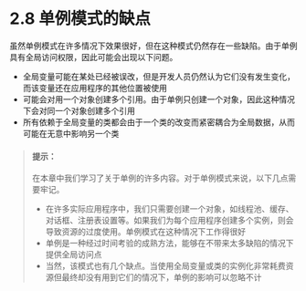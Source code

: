 2.8 单例模式的缺点
===

虽然单例模式在许多情况下效果很好，但在这种模式仍然存在一些缺陷。由于单例具有全局访问权限，因此可能会出现以下问题。
* 全局变量可能在某处已经被误改，但是开发人员仍然认为它们没有发生变化，而该变量还在应用程序的其他位置被使用
* 可能会对用一个对象创建多个引用。由于单例只创建一个对象，因此这种情况下会对同一个对象创建多个引用
* 所有依赖于全局变量的类都会由于一个类的改变而紧密耦合为全局数据，从而可能在无意中影响另一个类

> #### 提示：
> 在本章中我们学习了关于单例的许多内容。对于单例模式来说，以下几点需要牢记。
> * 在许多实际应用程序中，我们只需要创建一个对象，如线程池、缓存、对话框、注册表设置等。如果我们为每个应用程序创建多个实例，则会导致资源的过度使用。单例模式在这种情况下工作得很好
> * 单例是一种经过时间考验的成熟方法，能够在不带来太多缺陷的情况下提供全局访问点 
> * 当然，该模式也有几个缺点。当使用全局变量或类的实例化非常耗费资源但最终却没有用到它们的情况下，单例的影响可以忽略不计
